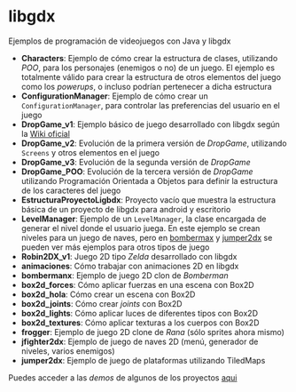 libgdx
======

Ejemplos de programación de videojuegos con Java y libgdx

- **Characters**: Ejemplo de cómo crear la estructura de clases, utilizando _POO_, para los personajes (enemigos o no) de un juego. El ejemplo es totalmente válido para crear la estructura de otros elementos del juego como los _powerups_, o incluso podrían pertenecer a dicha estructura
- **ConfigurationManager**: Ejemplo de cómo crear un `ConfigurationManager`, para controlar las preferencias del usuario en el juego
- **DropGame_v1**: Ejemplo básico de juego desarrollado con libgdx según la [Wiki oficial](https://github.com/libgdx/libgdx/wiki)
- **DropGame_v2**: Evolución de la primera versión de _DropGame_, utilizando `Screens` y otros elementos en el juego
- **DropGame_v3**: Evolución de la segunda versión de _DropGame_
- **DropGame_POO**: Evolución de la tercera versión de _DropGame_ utilizando Programación Orientada a Objetos para definir la estructura de
  los caracteres del juego
- **EstructuraProyectoLigbdx**: Proyecto vacío que muestra la estructura básica de un proyecto de libgdx para android y escritorio
- **LevelManager**: Ejemplo de un `LevelManager`, la clase encargada de generar el nivel donde el usuario juega. En este ejemplo se crean niveles para un juego de naves, pero en [bombermax](https://github.com/sfaci/libgdx/tree/master/bombermanx) y [jumper2dx](https://github.com/sfaci/libgdx/tree/master/jumper2dx) se pueden ver más ejemplos para otros tipos de juego
- **Robin2DX_v1**: Juego 2D tipo _Zelda_ desarrollado con libgdx
- **animaciones**: Cómo trabajar con animaciones 2D en libgdx
- **bombermanx**: Ejemplo de juego 2D clon de _Bomberman_
- **box2d_forces**: Cómo aplicar fuerzas en una escena con Box2D
- **box2d_hola**: Cómo crear un escena con Box2D
- **box2d_joints**: Cómo crear _joints_ con Box2D
- **box2d_lights**: Cómo aplicar luces de diferentes tipos con Box2D
- **box2d_textures**: Cómo aplicar texturas a los cuerpos con Box2D
- **frogger**: Ejemplo de juego 2D clone de _Rana_ (sólo sprites ahora mismo)
- **jfighter2dx**: Ejemplo de juego de naves 2D (menú, generador de niveles, varios enemigos) 
- **jumper2dx**: Ejemplo de juego de plataformas utilizando TiledMaps

Puedes acceder a las _demos_ de algunos de los proyectos [aqui](https://github.com/sfaci/libgdx/releases)
